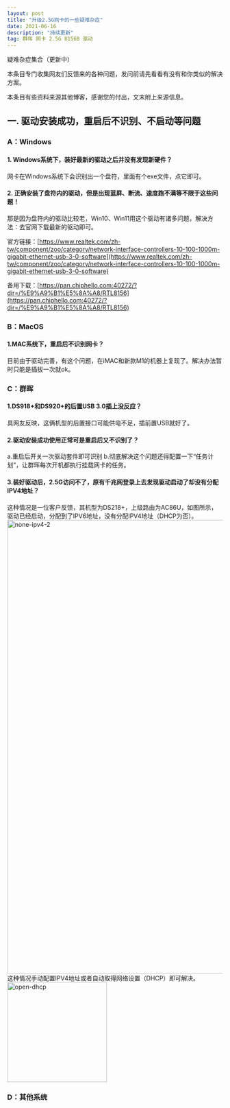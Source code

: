 ```yaml
---
layout: post
title: "升级2.5G网卡的一些疑难杂症"
date: 2021-06-16 
description: "持续更新"
tag: 群晖 网卡 2.5G 8156B 驱动
---
```


疑难杂症集合（更新中）

本条目专门收集网友们反馈来的各种问题，发问前请先看看有没有和你类似的解决方案。

本条目有些资料来源其他博客，感谢您的付出，文末附上来源信息。
## 一. 驱动安装成功，重启后不识别、不启动等问题
### A：Windows
#### 1. Windows系统下，装好最新的驱动之后并没有发现新硬件？
网卡在Windows系统下会识别出一个盘符，里面有个exe文件，点它即可。
#### 2. 正确安装了盘符内的驱动，但是出现蓝屏、断流、速度跑不满等不限于这些问题！
那是因为盘符内的驱动比较老，Win10、Win11用这个驱动有诸多问题，解决方法：去官网下载最新的驱动即可。

官方链接：[https://www.realtek.com/zh-tw/component/zoo/category/network-interface-controllers-10-100-1000m-gigabit-ethernet-usb-3-0-software](https://www.realtek.com/zh-tw/component/zoo/category/network-interface-controllers-10-100-1000m-gigabit-ethernet-usb-3-0-software)

备用下载：[https://pan.chiphello.com:40272/?dir=/%E9%A9%B1%E5%8A%A8/RTL8156](https://pan.chiphello.com:40272/?dir=/%E9%A9%B1%E5%8A%A8/RTL8156)
### B：MacOS
#### 1.MAC系统下，重启后不识别网卡？
目前由于驱动完善，有这个问题，在iMAC和新款M1的机器上复现了。解决办法暂时只能是插拔一次就ok。
### C：群晖
#### 1.DS918+和DS920+的后置USB 3.0插上没反应？

具网友反映，这俩机型的后置接口可能供电不足，插前置USB就好了。

#### 2.驱动安装成功使用正常可是重启后又不识别了？
a.重启后开关一次驱动套件即可识别
b.彻底解决这个问题还得配置一下“任务计划”，让群晖每次开机都执行挂载网卡的任务。

#### 3.装好驱动后，2.5G访问不了，原有千兆网登录上去发现驱动启动了却没有分配IPV4地址？
这种情况是一位客户反馈，其机型为DS218+，上级路由为AC86U，如图所示，驱动已经启动，分配到了IPV6地址，没有分配IPV4地址（DHCP为否）。
<img width="1058" alt="none-ipv4-2" src="https://user-images.githubusercontent.com/85718974/122928467-7b2f7a00-d39c-11eb-8f9d-ee49797fff4d.png">
这种情况手动配置IPV4地址或者自动取得网络设置（DHCP）即可解决。
<img width="233" alt="open-dhcp" src="https://user-images.githubusercontent.com/85718974/122929320-630c2a80-d39d-11eb-8a5c-0a433b9badc6.png">

### D：其他系统




